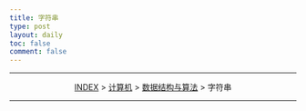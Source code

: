 ```yaml
---
title: 字符串
type: post
layout: daily
toc: false
comment: false
---
```

---
<span><center>[INDEX](/gknows/wikimap) > [计算机](/gknows/计算机) > [数据结构与算法](/gknows/数据结构与算法) > 字符串</center></span>

---
